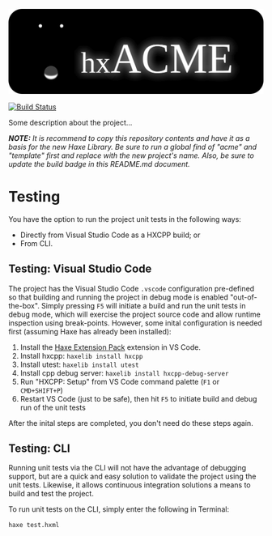 ![hxACME](TITLE.svg)

[![Build Status](https://travis-ci.com/moonhappy/hxscene.svg?branch=main)](https://travis-ci.com/moonhappy/hxscene)

Some description about the project...

_**NOTE:** It is recommend to copy this repository contents and have it as a basis for the new Haxe Library. Be sure to run a global find of "acme" and "template" first and replace with the new project's name. Also, be sure to update the build badge in this README.md document._

# Testing

You have the option to run the project unit tests in the following ways:

- Directly from Visual Studio Code as a HXCPP build; or
- From CLI.

## Testing: Visual Studio Code

The project has the Visual Studio Code `.vscode` configuration pre-defined so that building and running the project in debug mode is enabled "out-of-the-box". Simply pressing `F5` will initiate a build and run the unit tests in debug mode, which will exercise the project source code and allow runtime inspection using break-points. However, some inital configuration is needed first (assuming Haxe has already been installed):

1. Install the [Haxe Extension Pack](https://marketplace.visualstudio.com/items?itemName=vshaxe.haxe-extension-pack) extension in VS Code.
2. Install hxcpp: `haxelib install hxcpp`
3. Install utest: `haxelib install utest`
4. Install cpp debug server: `haxelib install hxcpp-debug-server`
5. Run "HXCPP: Setup" from VS Code command palette (`F1` or `CMD+SHIFT+P`)
6. Restart VS Code (just to be safe), then hit `F5` to initiate build and debug run of the unit tests

After the inital steps are completed, you don't need do these steps again.

## Testing: CLI

Running unit tests via the CLI will not have the advantage of debugging support, but are a quick and easy solution to validate the project using the unit tests. Likewise, it allows continuous integration solutions a means to build and test the project.

To run unit tests on the CLI, simply enter the following in Terminal:
```sh
haxe test.hxml
```
